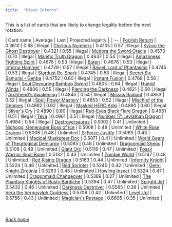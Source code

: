```yaml
---
title:  "Disco Inferno"
---
```


This is a list of cards that are likely to change legality before the next rotation.

| Card name | Average | Last | Projected legality |
| :-- |
[Foolish Return](https://db.ygoprodeck.com/card/?search=Foolish%20Return) | 0.3610 | 0.68 | Illegal |
[Glorious Numbers](https://db.ygoprodeck.com/card/?search=Glorious%20Numbers) | 0.4105 | 0.57 | Illegal |
[Kycoo the Ghost Destroyer](https://db.ygoprodeck.com/card/?search=Kycoo%20the%20Ghost%20Destroyer) | 0.4321 | 0.55 | Illegal |
[Mudora the Sword Oracle](https://db.ygoprodeck.com/card/?search=Mudora%20the%20Sword%20Oracle) | 0.4573 | 0.70 | Illegal |
[Malefic Truth Dragon](https://db.ygoprodeck.com/card/?search=Malefic%20Truth%20Dragon) | 0.4637 | 0.54 | Illegal |
[Amazoness Fighting Spirit](https://db.ygoprodeck.com/card/?search=Amazoness%20Fighting%20Spirit) | 0.4676 | 0.53 | Illegal |
[Buten](https://db.ygoprodeck.com/card/?search=Buten) | 0.4676 | 0.53 | Illegal |
[Inferno Hammer](https://db.ygoprodeck.com/card/?search=Inferno%20Hammer) | 0.4729 | 0.57 | Illegal |
[Raviel, Lord of Phantasms](https://db.ygoprodeck.com/card/?search=Raviel,%20Lord%20of%20Phantasms) | 0.4745 | 0.53 | Illegal |
[Stardust Re-Spark](https://db.ygoprodeck.com/card/?search=Stardust%20Re-Spark) | 0.4745 | 0.53 | Illegal |
[Secret Six Samurai - Genba](https://db.ygoprodeck.com/card/?search=Secret%20Six%20Samurai%20-%20Genba) | 0.4752 | 0.60 | Illegal |
[Instant Fusion](https://db.ygoprodeck.com/card/?search=Instant%20Fusion) | 0.4768 | 0.56 | Illegal |
[Soul Devouring Bamboo Sword](https://db.ygoprodeck.com/card/?search=Soul%20Devouring%20Bamboo%20Sword) | 0.4805 | 0.64 | Illegal |
[Humid Winds](https://db.ygoprodeck.com/card/?search=Humid%20Winds) | 0.4806 | 0.55 | Illegal |
[Piercing the Darkness](https://db.ygoprodeck.com/card/?search=Piercing%20the%20Darkness) | 0.4821 | 0.60 | Illegal |
[Archfiend's Awakening](https://db.ygoprodeck.com/card/?search=Archfiend's%20Awakening) | 0.4845 | 0.54 | Illegal |
[Missus Radiant](https://db.ygoprodeck.com/card/?search=Missus%20Radiant) | 0.4853 | 0.52 | Illegal |
[Spell Power Mastery](https://db.ygoprodeck.com/card/?search=Spell%20Power%20Mastery) | 0.4853 | 0.52 | Illegal |
[Mischief of the Gnomes](https://db.ygoprodeck.com/card/?search=Mischief%20of%20the%20Gnomes) | 0.4882 | 0.62 | Illegal |
[Masked HERO Anki](https://db.ygoprodeck.com/card/?search=Masked%20HERO%20Anki) | 0.4890 | 0.60 | Illegal |
[Silver's Cry](https://db.ygoprodeck.com/card/?search=Silver's%20Cry) | 0.4890 | 0.60 | Illegal |
[Red-Eyes Black Flare Dragon](https://db.ygoprodeck.com/card/?search=Red-Eyes%20Black%20Flare%20Dragon) | 0.4961 | 0.51 | Illegal |
[Teva](https://db.ygoprodeck.com/card/?search=Teva) | 0.4961 | 0.51 | Illegal |
[Number 17: Leviathan Dragon](https://db.ygoprodeck.com/card/?search=Number%2017:%20Leviathan%20Dragon) | 0.4984 | 0.54 | Illegal |
[Destroyersaurus](https://db.ygoprodeck.com/card/?search=Destroyersaurus) | 0.5002 | 0.41 | Unlimited |
[Nidhogg, Generaider Boss of Ice](https://db.ygoprodeck.com/card/?search=Nidhogg,%20Generaider%20Boss%20of%20Ice) | 0.5008 | 0.48 | Unlimited |
[White Rose Dragon](https://db.ygoprodeck.com/card/?search=White%20Rose%20Dragon) | 0.5008 | 0.48 | Unlimited |
[S-Force Justify](https://db.ygoprodeck.com/card/?search=S-Force%20Justify) | 0.5063 | 0.43 | Unlimited |
[Magical Musketeer Doc](https://db.ygoprodeck.com/card/?search=Magical%20Musketeer%20Doc) | 0.5071 | 0.41 | Unlimited |
[World Gears of Theurlogical Demiurgy](https://db.ygoprodeck.com/card/?search=World%20Gears%20of%20Theurlogical%20Demiurgy) | 0.5085 | 0.46 | Unlimited |
[Dragonmaid Sheou](https://db.ygoprodeck.com/card/?search=Dragonmaid%20Sheou) | 0.5108 | 0.49 | Unlimited |
[Giant Orc](https://db.ygoprodeck.com/card/?search=Giant%20Orc) | 0.5116 | 0.47 | Unlimited |
[Fossil Warrior Skull Bone](https://db.ygoprodeck.com/card/?search=Fossil%20Warrior%20Skull%20Bone) | 0.5132 | 0.43 | Unlimited |
[Zombie World](https://db.ygoprodeck.com/card/?search=Zombie%20World) | 0.5147 | 0.48 | Unlimited |
[Red Rising Dragon](https://db.ygoprodeck.com/card/?search=Red%20Rising%20Dragon) | 0.5163 | 0.44 | Unlimited |
[Infernity Knight](https://db.ygoprodeck.com/card/?search=Infernity%20Knight) | 0.5224 | 0.46 | Unlimited |
[Red Sprinter](https://db.ygoprodeck.com/card/?search=Red%20Sprinter) | 0.5240 | 0.42 | Unlimited |
[Gem-Knight Zirconia](https://db.ygoprodeck.com/card/?search=Gem-Knight%20Zirconia) | 0.5263 | 0.45 | Unlimited |
[Howling Insect](https://db.ygoprodeck.com/card/?search=Howling%20Insect) | 0.5324 | 0.47 | Unlimited |
[Dragonmaid Changeover](https://db.ygoprodeck.com/card/?search=Dragonmaid%20Changeover) | 0.5389 | 0.27 | Unlimited |
[The Phantom Knights of Rusty Bardiche](https://db.ygoprodeck.com/card/?search=The%20Phantom%20Knights%20of%20Rusty%20Bardiche) | 0.5394 | 0.47 | Unlimited |
[Spright Jet](https://db.ygoprodeck.com/card/?search=Spright%20Jet) | 0.5432 | 0.46 | Unlimited |
[Darkness Destroyer](https://db.ygoprodeck.com/card/?search=Darkness%20Destroyer) | 0.5565 | 0.39 | Unlimited |
[Vera the Vernusylph Goddess](https://db.ygoprodeck.com/card/?search=Vera%20the%20Vernusylph%20Goddess) | 0.5706 | 0.42 | Unlimited |
[Level Up!](https://db.ygoprodeck.com/card/?search=Level%20Up!) | 0.5756 | 0.43 | Unlimited |
[Magician's Restage](https://db.ygoprodeck.com/card/?search=Magician's%20Restage) | 0.6695 | 0.35 | Unlimited |

<br>

###### [Back home](index)